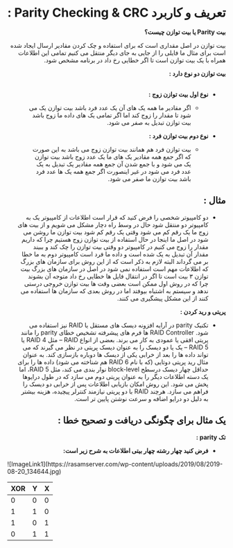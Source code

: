 <div dir="rtl">

# تعریف و کاربرد Parity Checking & CRC :  

**بیت Parity یا بیت توازن چیست؟** <br/>

بیت توازن در اصل مقداری است که برای استفاده و چک کردن مقادیر ارسال ایجاد شده است برای مثال ما فایلی را از جایی به جای دیگر منتقل می کنیم تمامی این اطلاعات همراه با یک بیت توازن است تا اگر خطایی رخ داد در برنامه مشخص شود.

**بیت توازن دو نوع دارد :** <br/><br/>

* **نوع اول بیت توازن زوج :**

  * اگر مقادیر ما همه یک های آن یک عدد فرد باشد بیت توازن  یک می شود تا مقدار را زوج کند اما اگر تمامی یک های داده ما زوج باشد بیت توازن تبدیل به صفر می شود.

* **نوع دوم بیت توازن فرد :**
  * بیت توازن فرد هم همانند بیت توازن زوج می باشد به این صورت که اگر جمع همه مقادیر یک های ما یک عدد زوج باشد بیت توازن یک می شود و با جمع شدن آن جمع همه مقادیر یک تبدیل به یک عدد فرد می شود در غیر اینصورت اگر جمع همه یک ها عدد فرد باشد بیت توازن ما صفر می شود.

## مثال :
* دو کامپیوتر شخصی را فرض کنید که قرار است اطلاعات از کامپیوتر یک به کامپیوتر دو منتقل شود حال در وسط راه دچار مشکل می شویم و از بیت های زوج ما یک رقم کم می شود وقتی یک رقم کم شود بیت توازن ما روشن می شود در اصل ما اینجا در حال استفاده از بیت توازن زوج هستیم چرا که داریم مقدار را زوج می کنیم در کامپیوتر دو وقتی بیت توازن را چک کند و ببیند مقدار آن تبدیل به یک شده است و داده ما فرد است کامپیوتر دوم به ما خطا بر می گرداند البته لازم به ذکر است که از این روش برای سازمان های بزرگ که اطلاعات مهم است استفاده نمی شود در اصل در سازمان های بزرگ بیت توازن ۳ بیت است تا اگر در انتقال فایل ها خطایی رخ داد متوجه آن بشوند چرا که در روش اول ممکن است بعضی وقت ها بیت توازن خروجی درستی ندهد و سیستم به اشتباه بیوفتد اما در روش بعدی که سازمان ها استفاده می کنند از این مشکل پیشگیری می کنند.

**پریتی و رید کردن :**

* تکنیک parity  در آرایه افزونه دیسک های مستقل یا RAID نیز استفاده می شود. RAID Controller ها فرم های پیشرفته تشخیص خطای parity را مانند پریتی افقی یا عمودی به کار می برند. بعضی از انواع RAID – مثل RAID 4 یا RAID 5 – یک یا دو دیسک را به عنوان دیسک پریتی در نظر می گیرند که می تواند داده ها را بعد از خرابی یکی از دیسک ها دوباره بازسازی کند. به عنوان مثال رید پریتی دوتایی (که با نام RAID 6 هم شناخته می شود) داده ها را برای حداقل چهار دیسک درسطح block-level نوار بندی می کند، مثل RAID 5، اما یک دسته اطلاعات دیگر را به عنوان پریتی دوم می سازد که در طول درایوها پخش می شود. این روش امکان بازیابی اطلاعات پس از خرابی دو دیسک را فراهم می سازد. هرچند RAID با دو پریتی نیازمند کنترلر پیچیده، هزینه بیشتر به دلیل دو درایو اضافه و سرعت نوشتن پایین تر است.

## یک مثال برای چگونگی دریافت و تصحیح خطا :
**تک parity :** </br>

* **فرض کنید چهار رشته چهار بیتی اطلاعات به شرح زیر است:**

<div dir="ltr">
![ImageLink1](https://rasamserver.com/wp-content/uploads/2019/08/2019-08-20_134644.jpg)

| XOR  | Y  | X  |
|---|---|---|
| 0  | 0  | 0  |
| 1  | 1  | 0  |
| 1  | 0  | 1  |
| 0  | 1  | 1  |

</div>

</div>

